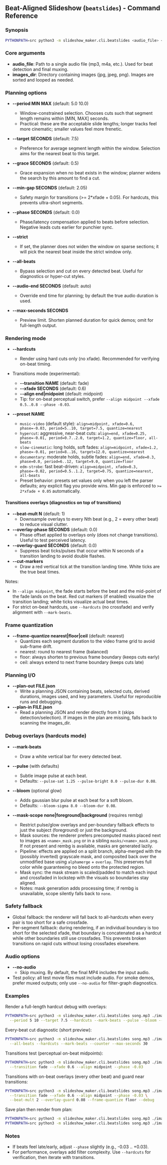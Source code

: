 ## Beat-Aligned Slideshow (`beatslides`) - Command Reference

### Synopsis

```bash
PYTHONPATH=src python3 -m slideshow_maker.cli.beatslides <audio_file> <images_dir> [options]
```

### Core arguments

- **audio_file**: Path to a single audio file (mp3, m4a, etc.). Used for beat detection and final muxing.
- **images_dir**: Directory containing images (jpg, jpeg, png). Images are sorted and looped as needed.

### Planning options

- **--period MIN MAX** (default: 5.0 10.0)
  - Window-constrained selection. Chooses cuts such that segment length remains within [MIN, MAX] seconds.
  - Practical: these are the acceptable slide lengths; longer tracks feel more cinematic; smaller values feel more frenetic.

- **--target SECONDS** (default: 7.5)
  - Preference for average segment length within the window. Selection aims for the nearest beat to this target.

- **--grace SECONDS** (default: 0.5)
  - Grace expansion when no beat exists in the window; planner widens the search by this amount to find a cut.

- **--min-gap SECONDS** (default: 2.05)
  - Safety margin for transitions (>= 2*xfade + 0.05). For hardcuts, this prevents ultra-short segments.

- **--phase SECONDS** (default: 0.0)
  - Phase/latency compensation applied to beats before selection. Negative leads cuts earlier for punchier sync.

- **--strict**
  - If set, the planner does not widen the window on sparse sections; it will pick the nearest beat inside the strict window only.

- **--all-beats**
  - Bypass selection and cut on every detected beat. Useful for diagnostics or hyper-cut styles.

- **--audio-end SECONDS** (default: auto)
  - Override end time for planning; by default the true audio duration is used.

- **--max-seconds SECONDS**
  - Preview limit. Shorten planned duration for quick demos; omit for full-length output.

### Rendering mode

- **--hardcuts**
  - Render using hard cuts only (no xfade). Recommended for verifying on-beat timing.

- Transitions mode (experimental):
  - **--transition NAME** (default: fade)
  - **--xfade SECONDS** (default: 0.6)
  - **--align end|midpoint** (default: midpoint)
  - Tip: for on-beat perceptual switch, prefer `--align midpoint --xfade 0.5..0.8 --phase -0.03`.
- **--preset NAME**
  - `music-video` (default style): `align=midpoint, xfade=0.6, phase=-0.03, period=5..10, target=7.5, quantize=nearest`
  - `hypercut`: aggressive, near-beat cuts: `align=end, xfade=0.25, phase=-0.01, period=0.7..2.0, target=1.2, quantize=floor, all-beats`
  - `slow-cinematic`: long holds, soft fades: `align=midpoint, xfade=1.2, phase=-0.01, period=8..16, target=12.0, quantize=nearest`
  - `documentary`: moderate holds, subtle fades: `align=end, xfade=0.3, phase=0.0, period=6..12, target=9.0, quantize=floor`
  - `edm-strobe`: fast beat-driven: `align=midpoint, xfade=0.3, phase=-0.02, period=0.5..1.2, target=0.75, quantize=nearest, all-beats`
  - Preset behavior: presets set values only when you left the parser defaults; any explicit flag you provide wins. Min gap is enforced to `>= 2*xfade + 0.05` automatically.

#### Transitions overlays (diagnostics on top of transitions)
- **--beat-mult N** (default: 1)
  - Downsample overlays to every Nth beat (e.g., 2 = every other beat) to reduce visual clutter.
- **--overlay-phase SECONDS** (default: 0.0)
  - Phase offset applied to overlays only (does not change transitions). Useful to test perceived latency.
- **--overlay-guard SECONDS** (default: 0.0)
  - Suppress beat ticks/pulses that occur within N seconds of a transition landing to avoid double flashes.
- **--cut-markers**
  - Draw a red vertical tick at the transition landing time. White ticks are the true beat times.

Notes:
- In `--align midpoint`, the fade starts before the beat and the mid-point of the fade lands on the beat. Red cut markers (if enabled) visualize the transition landing; white ticks visualize actual beat times.
- For strict on-beat hardcuts, use `--hardcuts` (no crossfade) and verify alignment with `--mark-beats`.

### Frame quantization

- **--frame-quantize nearest|floor|ceil** (default: nearest)
  - Quantizes each segment duration to the video frame grid to avoid sub-frame drift.
  - nearest: round to nearest frame (balanced)
  - floor: always shorten to previous frame boundary (keeps cuts early)
  - ceil: always extend to next frame boundary (keeps cuts late)

### Planning I/O

- **--plan-out FILE.json**
  - Write a planning JSON containing beats, selected cuts, derived durations, images used, and key parameters. Useful for reproducible runs and debugging.
- **--plan-in FILE.json**
  - Read a planning JSON and render directly from it (skips detection/selection). If images in the plan are missing, falls back to scanning the images_dir.

### Debug overlays (hardcuts mode)

- **--mark-beats**
  - Draw a white vertical bar for every detected beat.

- **--pulse** (with defaults)
  - Subtle image pulse at each beat.
  - Defaults: `--pulse-sat 1.25 --pulse-bright 0.0 --pulse-dur 0.08`.

- **--bloom** (optional glow)
  - Adds gaussian blur pulse at each beat for a soft bloom.
  - Defaults: `--bloom-sigma 8.0 --bloom-dur 0.08`.

- **--mask-scope none|foreground|background** (requires rembg)
  - Restrict pulse/glow overlays and per-boundary fallback effects to just the subject (foreground) or just the background.
  - Mask sources: the renderer prefers precomputed masks placed next to images as `<name>_mask.png` or in a sibling `masks/<name>_mask.png`. If not present and rembg is available, masks are generated lazily.
  - Pipeline: effects are applied on a split branch, alpha-merged with the (possibly inverted) grayscale mask, and composited back over the unmodified base using `alphamerge` + `overlay`. This preserves full color while guaranteeing no bleed onto the protected region.
  - Mask sync: the mask stream is scaled/padded to match each input and crossfaded in lockstep with the visuals so boundaries stay aligned.
  - Notes: mask generation adds processing time; if rembg is unavailable, scope silently falls back to `none`.

### Safety fallback

- Global fallback: the renderer will fall back to all-hardcuts when every pair is too short for a safe crossfade.
- Per-segment fallback: during rendering, if an individual boundary is too short for the selected xfade, that boundary is concatenated as a hardcut while other boundaries still use crossfades. This prevents broken transitions on rapid cuts without losing crossfades elsewhere.

### Audio options

- **--no-audio**
  - Skip muxing. By default, the final MP4 includes the input audio.
- Test policy: all test movie files must include audio. For smoke demos, prefer muxed outputs; only use `--no-audio` for filter-graph diagnostics.

### Examples

Render a full-length hardcut debug with overlays:
```bash
PYTHONPATH=src python3 -m slideshow_maker.cli.beatslides song.mp3 ./images \
  --period 5 10 --target 7.5 --hardcuts --mark-beats --pulse --bloom --counter
```

Every-beat cut diagnostic (short preview):
```bash
PYTHONPATH=src python3 -m slideshow_maker.cli.beatslides song.mp3 ./images \
  --all-beats --hardcuts --mark-beats --counter --max-seconds 30
```

Transitions test (perceptual on-beat midpoints):
```bash
PYTHONPATH=src python3 -m slideshow_maker.cli.beatslides song.mp3 ./images \
  --transition fade --xfade 0.6 --align midpoint --phase -0.03
```

Transitions with on-beat overlays (every other beat) and guard near transitions:
```bash
PYTHONPATH=src python3 -m slideshow_maker.cli.beatslides song.mp3 ./images \
  --transition fade --xfade 0.6 --align midpoint --phase -0.03 \
  --beat-mult 2 --overlay-guard 0.08 --frame-quantize floor --debug
```

Save plan then render from plan:
```bash
PYTHONPATH=src python3 -m slideshow_maker.cli.beatslides song.mp3 ./images --preset music-video --plan-out plan.json
PYTHONPATH=src python3 -m slideshow_maker.cli.beatslides song.mp3 ./images --plan-in plan.json --hardcuts --mark-beats --counter
```

### Notes

- If beats feel late/early, adjust `--phase` slightly (e.g., -0.03 .. +0.03).
- For performance, overlays add filter complexity. Use `--hardcuts` for verification, then iterate with transitions.


